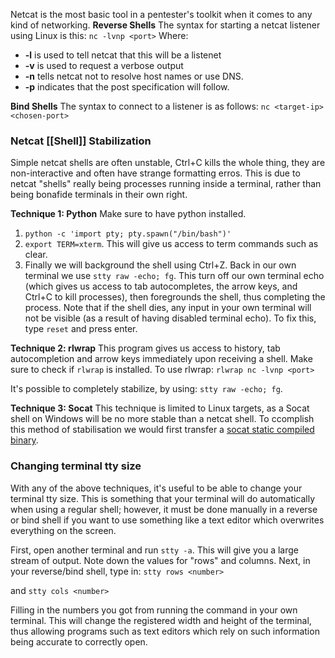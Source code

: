 Netcat is the most basic tool in a pentester's toolkit when it comes to any kind of networking.
**Reverse Shells**
The syntax for starting a netcat listener using Linux is this:
`nc -lvnp <port>`
Where:
- **-l** is used to tell netcat that this will be a listenet
- **-v** is used to request a verbose output
- **-n** tells netcat not to resolve host names or use DNS. 
- **-p** indicates that the post specification will follow.

**Bind Shells**
The syntax to connect to a listener is as follows:
`nc <target-ip> <chosen-port>`

### Netcat [[Shell]] Stabilization
Simple netcat shells are often unstable, Ctrl+C kills the whole thing, they are non-interactive and often have strange formatting erros. This is due to netcat "shells" really being processes running inside a terminal, rather than being bonafide terminals in their own right.

**Technique 1: Python**
Make sure to have python installed.
1. `python -c 'import pty; pty.spawn("/bin/bash")'`
2. `export TERM=xterm`. This will give us access to term commands such as clear.
3. Finally we will background the shell using Ctrl+Z. Back in our own terminal we use `stty raw -echo; fg`. This turn off our own terminal echo (which gives us access to tab autocompletes, the arrow keys, and Ctrl+C to kill processes), then foregrounds the shell, thus completing the process. 
Note that if the shell dies, any input in your own terminal will not be visible (as a result of having disabled terminal echo). To fix this, type `reset` and press enter.

**Technique 2: rlwrap**
This program gives us access to history, tab autocompletion and arrow keys immediately upon receiving a shell. Make sure to check if `rlwrap` is installed. To use rlwrap:
`rlwrap nc -lvnp <port>`

It's possible to completely stabilize, by using: `stty raw -echo; fg`.

**Technique 3: Socat**
This technique is limited to Linux targets, as a Socat shell on Windows will be no more stable than a netcat shell. To ccomplish this method of stabilisation we would first transfer a [socat static compiled binary](https://github.com/andrew-d/static-binaries/blob/master/binaries/linux/x86_64/socat?raw=true).

### Changing terminal tty size
With any of the above techniques, it's useful to be able to change your terminal tty size. This is something that your terminal will do automatically when using a regular shell; however, it must be done manually in a reverse or bind shell if you want to use something like a text editor which overwrites everything on the screen.

First, open another terminal and run `stty -a`. This will give you a large stream of output. Note down the values for "rows" and columns. Next, in your reverse/bind shell, type in:
`stty rows <number>`  

and
`stty cols <number>`  

Filling in the numbers you got from running the command in your own terminal. This will change the registered width and height of the terminal, thus allowing programs such as text editors which rely on such information being accurate to correctly open.

